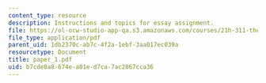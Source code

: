 ```yaml
---
content_type: resource
description: Instructions and topics for essay assignment.
file: https://ol-ocw-studio-app-qa.s3.amazonaws.com/courses/21h-311-the-renaissance-1300-1600-fall-2004/b7cde8a8674ea01ed7ca7ac2067cca36_paper_1.pdf
file_type: application/pdf
parent_uid: 1db2370c-ab7c-4f2a-1ebf-3aa017ec039a
resourcetype: Document
title: paper_1.pdf
uid: b7cde8a8-674e-a01e-d7ca-7ac2067cca36
---
```


